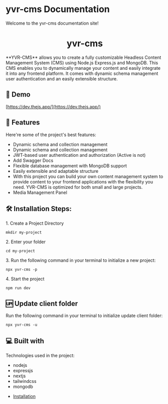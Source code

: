 # yvr-cms Documentation

Welcome to the yvr-cms documentation site!

<h1 align="center" id="title">yvr-cms</h1>

<p id="description">**YVR-CMS** allows you to create a fully customizable Headless Content Management System (CMS) using Node.js Express.js and MongoDB. This CMS enables you to dynamically manage your content and easily integrate it into any frontend platform. It comes with dynamic schema management user authentication and an easily extensible structure.</p>

<h2>🚀 Demo</h2>

[https://dev.thejs.app/](https://dev.thejs.app/)

  
  
<h2>🧐 Features</h2>

Here're some of the project's best features:

*   Dynamic schema and collection management
*   Dynamic schema and collection management
*   JWT-based user authentication and authorization (Active is not)
*   Add Swagger Docs
*   Flexible database management with MongoDB support
*   Easily extensible and adaptable structure
*   With this project you can build your own content management system to provide content to your frontend applications with the flexibility you need. YVR-CMS is optimized for both small and large projects.
*   Media Management Panel

<h2>🛠️ Installation Steps:</h2>

<p>1. Create a Project Directory</p>

```
mkdir my-project
```

<p>2. Enter your folder</p>

```
cd my-project
```

<p>3. Run the following command in your terminal to initialize a new project:</p>

```
npx yvr-cms -p
```

<p>4. Start the project</p>

```
npm run dev
```

<h2>
     🆙 Update client folder
</h2>

<p>Run the following command in your terminal to initialize update client folder:</p>

```
npx yvr-cms -u
```

  
<h2>💻 Built with</h2>

Technologies used in the project:

*   nodejs
*   expressjs
*   nextjs
*   tailwindcss
*   mongodb

- [Installation](https://bilalyaver.github.io/yvr-cms/docs/)